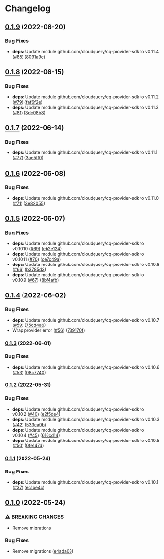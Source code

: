 # Changelog

## [0.1.9](https://github.com/cloudquery/cq-provider-test/compare/v0.1.8...v0.1.9) (2022-06-20)


### Bug Fixes

* **deps:** Update module github.com/cloudquery/cq-provider-sdk to v0.11.4 ([#85](https://github.com/cloudquery/cq-provider-test/issues/85)) ([8091a9c](https://github.com/cloudquery/cq-provider-test/commit/8091a9c9c3951a27b772525278069963b87a3dce))

## [0.1.8](https://github.com/cloudquery/cq-provider-test/compare/v0.1.7...v0.1.8) (2022-06-15)


### Bug Fixes

* **deps:** Update module github.com/cloudquery/cq-provider-sdk to v0.11.2 ([#79](https://github.com/cloudquery/cq-provider-test/issues/79)) ([faf6f2e](https://github.com/cloudquery/cq-provider-test/commit/faf6f2e6b2d9fd8020afd8cedd77c445403f72c5))
* **deps:** Update module github.com/cloudquery/cq-provider-sdk to v0.11.3 ([#81](https://github.com/cloudquery/cq-provider-test/issues/81)) ([3dc08b8](https://github.com/cloudquery/cq-provider-test/commit/3dc08b878128f41fd5863603a6c00c9e0868966e))

## [0.1.7](https://github.com/cloudquery/cq-provider-test/compare/v0.1.6...v0.1.7) (2022-06-14)


### Bug Fixes

* **deps:** Update module github.com/cloudquery/cq-provider-sdk to v0.11.1 ([#77](https://github.com/cloudquery/cq-provider-test/issues/77)) ([3ae5ff0](https://github.com/cloudquery/cq-provider-test/commit/3ae5ff015d9ff7dde41414c2c69f2239a99753c9))

## [0.1.6](https://github.com/cloudquery/cq-provider-test/compare/v0.1.5...v0.1.6) (2022-06-08)


### Bug Fixes

* **deps:** Update module github.com/cloudquery/cq-provider-sdk to v0.11.0 ([#71](https://github.com/cloudquery/cq-provider-test/issues/71)) ([3e82055](https://github.com/cloudquery/cq-provider-test/commit/3e82055705fd518b979c9d20ef9afc928272d3a8))

## [0.1.5](https://github.com/cloudquery/cq-provider-test/compare/v0.1.4...v0.1.5) (2022-06-07)


### Bug Fixes

* **deps:** Update module github.com/cloudquery/cq-provider-sdk to v0.10.10 ([#69](https://github.com/cloudquery/cq-provider-test/issues/69)) ([eb2e124](https://github.com/cloudquery/cq-provider-test/commit/eb2e124d6224031a37bc59dcedef61c1ba5bf65e))
* **deps:** Update module github.com/cloudquery/cq-provider-sdk to v0.10.11 ([#70](https://github.com/cloudquery/cq-provider-test/issues/70)) ([ce7c49a](https://github.com/cloudquery/cq-provider-test/commit/ce7c49a2a1b7cc97673d924fa9f6ff7cc294fd83))
* **deps:** Update module github.com/cloudquery/cq-provider-sdk to v0.10.8 ([#66](https://github.com/cloudquery/cq-provider-test/issues/66)) ([b3785d3](https://github.com/cloudquery/cq-provider-test/commit/b3785d39bc3edfd61c085f5311f886723463de44))
* **deps:** Update module github.com/cloudquery/cq-provider-sdk to v0.10.9 ([#67](https://github.com/cloudquery/cq-provider-test/issues/67)) ([8bf4afb](https://github.com/cloudquery/cq-provider-test/commit/8bf4afb2b173bf110e88ae3328592a6a506aa236))

## [0.1.4](https://github.com/cloudquery/cq-provider-test/compare/v0.1.3...v0.1.4) (2022-06-02)


### Bug Fixes

* **deps:** Update module github.com/cloudquery/cq-provider-sdk to v0.10.7 ([#59](https://github.com/cloudquery/cq-provider-test/issues/59)) ([75cd4a6](https://github.com/cloudquery/cq-provider-test/commit/75cd4a63815096aad4c995959343d47dd146119b))
* Wrap provider error ([#56](https://github.com/cloudquery/cq-provider-test/issues/56)) ([739170f](https://github.com/cloudquery/cq-provider-test/commit/739170ff8c5340216622aed66cbef498fa6b0044))

### [0.1.3](https://github.com/cloudquery/cq-provider-test/compare/v0.1.2...v0.1.3) (2022-06-01)


### Bug Fixes

* **deps:** Update module github.com/cloudquery/cq-provider-sdk to v0.10.6 ([#53](https://github.com/cloudquery/cq-provider-test/issues/53)) ([08c7740](https://github.com/cloudquery/cq-provider-test/commit/08c7740aa8bf4dd391eadd9f544a1f7366422475))

### [0.1.2](https://github.com/cloudquery/cq-provider-test/compare/v0.1.1...v0.1.2) (2022-05-31)


### Bug Fixes

* **deps:** Update module github.com/cloudquery/cq-provider-sdk to v0.10.2 ([#40](https://github.com/cloudquery/cq-provider-test/issues/40)) ([e2f5de4](https://github.com/cloudquery/cq-provider-test/commit/e2f5de43cfbf8df9f42450919b423d21dae144bc))
* **deps:** Update module github.com/cloudquery/cq-provider-sdk to v0.10.3 ([#42](https://github.com/cloudquery/cq-provider-test/issues/42)) ([533ca0b](https://github.com/cloudquery/cq-provider-test/commit/533ca0bb9a843ba494aafdc3357e2dd713c6aa41))
* **deps:** Update module github.com/cloudquery/cq-provider-sdk to v0.10.4 ([#45](https://github.com/cloudquery/cq-provider-test/issues/45)) ([616cd14](https://github.com/cloudquery/cq-provider-test/commit/616cd14446a8396b91eab1f1aa12b75a42ac7c88))
* **deps:** Update module github.com/cloudquery/cq-provider-sdk to v0.10.5 ([#50](https://github.com/cloudquery/cq-provider-test/issues/50)) ([0fe147d](https://github.com/cloudquery/cq-provider-test/commit/0fe147d1ef2ea4cdf274ef275830375272b656a3))

### [0.1.1](https://github.com/cloudquery/cq-provider-test/compare/v0.1.0...v0.1.1) (2022-05-24)


### Bug Fixes

* **deps:** Update module github.com/cloudquery/cq-provider-sdk to v0.10.1 ([#37](https://github.com/cloudquery/cq-provider-test/issues/37)) ([ec1be4c](https://github.com/cloudquery/cq-provider-test/commit/ec1be4c71420e54154e802b071b0960337d25db2))

## [0.1.0](https://github.com/cloudquery/cq-provider-test/compare/v0.0.12...v0.1.0) (2022-05-24)


### ⚠ BREAKING CHANGES

* Remove migrations

### Bug Fixes

* Remove migrations ([e4ada03](https://github.com/cloudquery/cq-provider-test/commit/e4ada03eebb661ce4cfc2b7423538d8573dd9d97))
